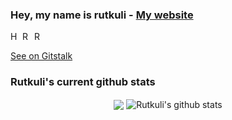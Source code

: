 ### Hey, my name is rutkuli - [My website](https://hexproject.xyz/) 
<a href="https://discord.gg/j422Xj9">
  <img align="left" alt="Hex-bot discord server" width="16px" src="https://cdn.jsdelivr.net/npm/simple-icons@v3/icons/discord.svg" />
</a>
<a href="https://github.com/rutkuli">
  <img align="left" alt="Rutkuli's Github" width="16px" src="https://cdn.jsdelivr.net/npm/simple-icons@v3/icons/github.svg" />
</a>
<a href="https://instagram.com/rutkuli/">
  <img align="left" alt="Rutkuli's Instagram" width="16px" src="https://cdn.jsdelivr.net/npm/simple-icons@v3/icons/instagram.svg" />
</a>

<br />

[See on Gitstalk](https://gitstalk.netlify.app/rutkuli)

 ### Rutkuli's current github stats
<p align="center">
  <img align="center" src="https://github-readme-stats.vercel.app/api/top-langs/?username=rutkuli&theme=radical&hide_langs_below=1&layout=compact" />
  <img align="center" src="https://github-readme-stats.vercel.app/api?username=rutkuli&show_icons=true&theme=radical&line_height=21" alt="Rutkuli's github stats"/>
</p>

<br />

</pre>

<!--
**rutkuli/rutkuli** is a ✨ _special_ ✨ repository because its `README.md` (this file) appears on your GitHub profile.


